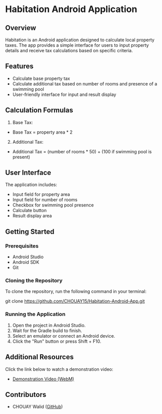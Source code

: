 # Habitation Android Application

## Overview

Habitation is an Android application designed to calculate local property taxes. The app provides a simple interface for users to input property details and receive tax calculations based on specific criteria.

## Features

- Calculate base property tax
- Calculate additional tax based on number of rooms and presence of a swimming pool
- User-friendly interface for input and result display

## Calculation Formulas

1. Base Tax:
- Base Tax = property area * 2
2. Additional Tax:
- Additional Tax = (number of rooms * 50) + (100 if swimming pool is present)

## User Interface

The application includes:
- Input field for property area
- Input field for number of rooms
- Checkbox for swimming pool presence
- Calculate button
- Result display area

## Getting Started

### Prerequisites

- Android Studio
- Android SDK
- Git

### Cloning the Repository

To clone the repository, run the following command in your terminal:

git clone https://github.com/CHOUAY15/Habitation-Android-App.git
### Running the Application

1. Open the project in Android Studio.
2. Wait for the Gradle build to finish.
3. Select an emulator or connect an Android device.
4. Click the "Run" button or press Shift + F10.
## Additional Resources

Click the link below to watch a demonstration video:
- [Demonstration Video (WebM)](demoVideo.webm)
## Contributors
- CHOUAY Walid ([GitHub](https://github.com/CHOUAY15))
  

